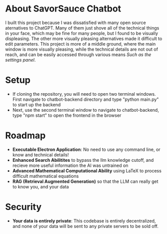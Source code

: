 # About SavorSauce Chatbot
I built this project because I was dissatisfied with many open source aternatives to ChatGPT. Many of them just shove all of the technical things in your face, which may be fine for many people, but I found to be visually displeasing. The other more visually pleasing alternatives made it difficult to edit parameters. This project is more of a middle ground, where the main window is more visually pleasing, while the technical details are not out of reach, and can be easily accessed through various means *Such as the settings panel*.

# Setup
- If cloning the repository, you will need to open two terminal windows. First navigate to chatbot-backend directory and type "python main.py" to start up the backend
- Next, use the second terminal window to navigate to chatbot-backend, type "npm start" to open the frontend in the browser

# Roadmap
- **Executable Electron Application**: No need to use any command line, or know and technical details!
- **Enhanced Search Abilitites** to bypass the llm knowledge cutoff, and recieve more useful information the AI was untrained on
- **Advanced Mathematical Computational Ability** using LaTeX to process difficult mathematical equations
- **RAG (Retrieval Augmented Generation)** so that the LLM can really get to know you, and your data

# Security
- **Your data is entirely private**: This codebase is entirely decentralized, and none of your data will be sent to any private servers to be sold off.
